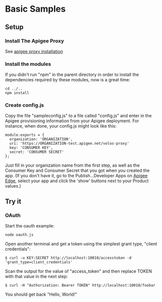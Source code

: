 Basic Samples
=============

Setup
-----

### Install The Apigee Proxy

See [apigee proxy installation](../../proxy/README.md)

### Install the modules

If you didn't run "npm" in the parent directory in order to install the dependencies required by
these modules, now is a great time:

    cd ../..
    npm install

### Create config.js

Copy the file "sampleconfig.js" to a file called "config.js" and enter in the Apigee
provisioning information from your Apigee deployment. For instance, when done, your config.js might look like this:

    module.exports = {
      organization: 'ORGANIZATION',
      uri: 'https://ORGANIZATION-test.apigee.net/volos-proxy'
      key: 'CONSUMER KEY',
      secret: 'CONSUMER SECRET'
    };

Just fill in your organization name from the first step, as well as the Consumer Key and Consumer Secret that you got when you created the app. (If you don't have it, go to the Publish...Developer Apps on [Apigee Edge](enterprise.apigee.com), select your app and click the 'show' buttons next to your Product values.)

Try it
------

### OAuth
Start the oauth example:

    node oauth.js

Open another terminal and get a token using the simplest grant type, "client credentials":

    $ curl -u KEY:SECRET http://localhost:10010/accesstoken -d 'grant_type=client_credentials'

Scan the output for the value of "access_token" and then replace TOKEN with that value in the next step:

    $ curl -H "Authorization: Bearer TOKEN" http://localhost:10010/foobar

You should get back "Hello, World!"
